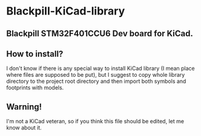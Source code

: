 # Blackpill-KiCad-library

## Blackpill STM32F401CCU6 Dev board for KiCad.

## How to install?
I don't know if there is any special way to install KiCad library (I mean place where files are supposed to be put), but I suggest to copy whole library directory to the project root directory and then import both symbols and footprints with models.

## Warning!
I'm not a KiCad veteran, so if you think this file should be edited, let me know about it.
